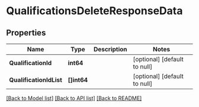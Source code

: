 # QualificationsDeleteResponseData

## Properties
Name | Type | Description | Notes
------------ | ------------- | ------------- | -------------
**QualificationId** | **int64** |  | [optional] [default to null]
**QualificationIdList** | **[]int64** |  | [optional] [default to null]

[[Back to Model list]](../README.md#documentation-for-models) [[Back to API list]](../README.md#documentation-for-api-endpoints) [[Back to README]](../README.md)


